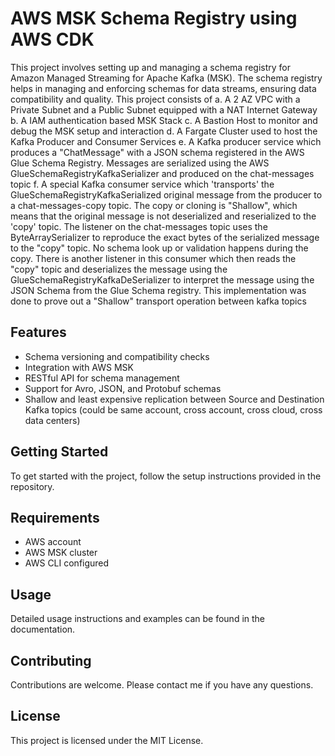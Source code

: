 # AWS MSK Schema Registry using AWS CDK

This project involves setting up and managing a schema registry for Amazon Managed Streaming for Apache Kafka (MSK). The schema registry helps in managing and enforcing schemas for data streams, ensuring data compatibility and quality.
This project consists of 
a. A 2 AZ VPC with a Private Subnet and a Public Subnet equipped with a NAT Internet Gateway
b. A IAM authentication based MSK Stack
c. A Bastion Host to monitor and debug the MSK setup and interaction
d. A Fargate Cluster used to host the Kafka Producer and Consumer Services
e. A Kafka producer service which produces a "ChatMessage" with a JSON schema registered in the AWS Glue Schema Registry. Messages are serialized using the AWS GlueSchemaRegistryKafkaSerializer and produced on the chat-messages topic
f. A special Kafka consumer service which 'transports' the GlueSchemaRegistryKafkaSerialized original message from the producer to a chat-messages-copy topic. The copy or cloning is "Shallow", which means that the original message is not deserialized and reserialized to the
   'copy' topic. The listener on the chat-messages topic uses the ByteArraySerializer to reproduce the exact bytes of the serialized message to the "copy" topic. No schema look up or validation happens during the copy. There is another listener in this consumer which then
    reads the "copy" topic and deserializes the message using the GlueSchemaRegistryKafkaDeSerializer to interpret the message using the JSON Schema from the Glue Schema registry. This implementation was done to prove out a "Shallow" transport operation between kafka topics

## Features

- Schema versioning and compatibility checks
- Integration with AWS MSK
- RESTful API for schema management
- Support for Avro, JSON, and Protobuf schemas
- Shallow and least expensive replication between Source and Destination Kafka topics (could be same account, cross account, cross cloud, cross data centers)

## Getting Started

To get started with the project, follow the setup instructions provided in the repository.

## Requirements

- AWS account
- AWS MSK cluster
- AWS CLI configured

## Usage

Detailed usage instructions and examples can be found in the documentation.

## Contributing

Contributions are welcome. Please contact me if you have any questions.

## License

This project is licensed under the MIT License.